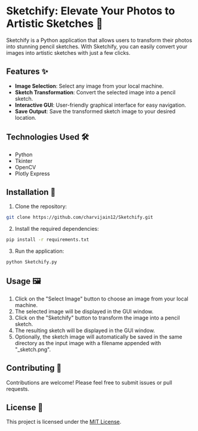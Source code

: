 # Sketchify: Elevate Your Photos to Artistic Sketches 🎨

Sketchify is a Python application that allows users to transform their photos into stunning pencil sketches. With Sketchify, you can easily convert your images into artistic sketches with just a few clicks.

## Features ✨

- **Image Selection**: Select any image from your local machine.
- **Sketch Transformation**: Convert the selected image into a pencil sketch.
- **Interactive GUI**: User-friendly graphical interface for easy navigation.
- **Save Output**: Save the transformed sketch image to your desired location.

## Technologies Used 🛠️

- Python
- Tkinter
- OpenCV
- Plotly Express

## Installation 🚀

1. Clone the repository:

```bash
git clone https://github.com/charvijain12/Sketchify.git
```

2. Install the required dependencies:

```bash
pip install -r requirements.txt
```

3. Run the application:

```bash
python Sketchify.py
```

## Usage 🖼️

1. Click on the "Select Image" button to choose an image from your local machine.
2. The selected image will be displayed in the GUI window.
3. Click on the "Sketchify" button to transform the image into a pencil sketch.
4. The resulting sketch will be displayed in the GUI window.
5. Optionally, the sketch image will automatically be saved in the same directory as the input image with a filename appended with "_sketch.png".

## Contributing 🤝

Contributions are welcome! Please feel free to submit issues or pull requests.

## License 📝

This project is licensed under the [MIT License](LICENSE).


